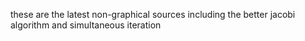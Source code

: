 these are the latest non-graphical sources 
including the better jacobi algorithm and simultaneous iteration
